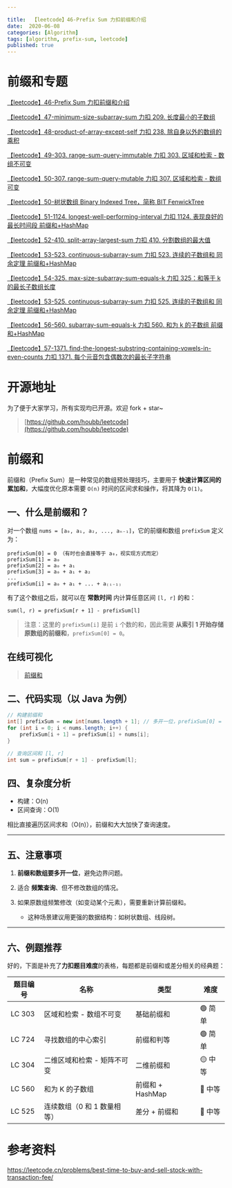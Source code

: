 ```yaml
---

title:  【leetcode】46-Prefix Sum 力扣前缀和介绍 
date:  2020-06-08
categories: [Algorithm]
tags: [algorithm, prefix-sum, leetcode]
published: true
---
```


# 前缀和专题

[【leetcode】46-Prefix Sum 力扣前缀和介绍](https://houbb.github.io/2020/06/08/algorithm-020-leetcode-46-prefix-sum-01-intro)

[【leetcode】47-minimum-size-subarray-sum 力扣 209. 长度最小的子数组](https://houbb.github.io/2020/06/08/algorithm-020-leetcode-47-prefix-sum-209-minimum-size-subarray-sum)

[【leetcode】48-product-of-array-except-self 力扣 238. 除自身以外的数组的乘积](https://houbb.github.io/2020/06/08/algorithm-020-leetcode-48-prefix-sum-238-product-of-array-except-self)

[【leetcode】49-303. range-sum-query-immutable 力扣 303. 区域和检索 - 数组不可变](https://houbb.github.io/2020/06/08/algorithm-020-leetcode-49-prefix-sum-303-range-sum-query-immutable)

[【leetcode】50-307. range-sum-query-mutable 力扣 307. 区域和检索 - 数组可变](https://houbb.github.io/2020/06/08/algorithm-020-leetcode-50-prefix-sum-307-range-sum-query-mutable)

[【leetcode】50-树状数组 Binary Indexed Tree，简称 BIT FenwickTree](https://houbb.github.io/2020/06/08/algorithm-020-leetcode-50-prefix-sum-tree-array)

[【leetcode】51-1124. longest-well-performing-interval 力扣 1124. 表现良好的最长时间段 前缀和+HashMap](https://houbb.github.io/2020/06/08/algorithm-020-leetcode-51-prefix-sum-1124-longest-well-performing-interval)

[【leetcode】52-410. split-array-largest-sum 力扣 410. 分割数组的最大值](https://houbb.github.io/2020/06/08/algorithm-020-leetcode-52-prefix-sum-410-split-array-largest-sum)

[【leetcode】53-523. continuous-subarray-sum 力扣 523. 连续的子数组和 同余定理 前缀和+HashMap](https://houbb.github.io/2020/06/08/algorithm-020-leetcode-53-prefix-sum-523-continuous-subarray-sum)

[【leetcode】54-325. max-size-subarray-sum-equals-k 力扣 325：和等于 k 的最长子数组长度](https://houbb.github.io/2020/06/08/algorithm-020-leetcode-54-prefix-sum-325-longest-array-sum-equal-k)

[【leetcode】53-525. continuous-subarray-sum 力扣 525. 连续的子数组和 同余定理 前缀和+HashMap](https://houbb.github.io/2020/06/08/algorithm-020-leetcode-55-prefix-sum-525-contiguous-array)

[【leetcode】56-560. subarray-sum-equals-k 力扣 560. 和为 k 的子数组 前缀和+HashMap](https://houbb.github.io/2020/06/08/algorithm-020-leetcode-56-prefix-sum-560-subarray-sum-equals-k)

[【leetcode】57-1371. find-the-longest-substring-containing-vowels-in-even-counts 力扣 1371. 每个元音包含偶数次的最长子字符串](https://houbb.github.io/2020/06/08/algorithm-020-leetcode-57-prefix-sum-1371-find-the-longest-substring-containing-vowels-in-even-counts)

# 开源地址

为了便于大家学习，所有实现均已开源。欢迎 fork + star~

> [https://github.com/houbb/leetcode](https://github.com/houbb/leetcode)

# 前缀和 

前缀和（Prefix Sum）是一种常见的数组预处理技巧，主要用于 **快速计算区间的累加和**，大幅度优化原本需要 `O(n)` 时间的区间求和操作，将其降为 `O(1)`。


## 一、什么是前缀和？

对一个数组 `nums = [a₀, a₁, a₂, ..., aₙ₋₁]`，它的前缀和数组 `prefixSum` 定义为：

```
prefixSum[0] = 0 （有时也会直接等于 a₀，视实现方式而定）
prefixSum[1] = a₀
prefixSum[2] = a₀ + a₁
prefixSum[3] = a₀ + a₁ + a₂
...
prefixSum[i] = a₀ + a₁ + ... + a₍ᵢ₋₁₎
```

有了这个数组之后，就可以在 **常数时间** 内计算任意区间 `[l, r]` 的和：

```
sum(l, r) = prefixSum[r + 1] - prefixSum[l]
```

> 注意：这里的 `prefixSum[i]` 是前 `i` 个数的和，因此需要 **从索引 1 开始存储原数组的前缀和**，`prefixSum[0] = 0`。

## 在线可视化

> [前缀和](https://houbb.github.io/leetcode-visual/array-prefix-sum-visual.html)

## 二、代码实现（以 Java 为例）

```java
// 构建前缀和
int[] prefixSum = new int[nums.length + 1]; // 多开一位，prefixSum[0] = 0
for (int i = 0; i < nums.length; i++) {
    prefixSum[i + 1] = prefixSum[i] + nums[i];
}

// 查询区间和 [l, r]
int sum = prefixSum[r + 1] - prefixSum[l];
```

## 四、复杂度分析

* 构建：O(n)
* 区间查询：O(1)

相比直接遍历区间求和（O(n)），前缀和大大加快了查询速度。

---

## 五、注意事项

1. **前缀和数组要多开一位**，避免边界问题。
2. 适合 **频繁查询**、但不修改数组的情况。
3. 如果原数组频繁修改（如变动某个元素），需要重新计算前缀和。

   * 这种场景建议用更强的数据结构：如树状数组、线段树。

---

## 六、例题推荐

好的，下面是补充了**力扣题目难度**的表格，每题都是前缀和或差分相关的经典题：

| 题目编号   | 名称               | 类型            | 难度    |
| ------ | ---------------- | ------------- | ----- |
| LC 303 | 区域和检索 - 数组不可变    | 基础前缀和         | 🟢 简单 |
| LC 724 | 寻找数组的中心索引        | 前缀和判等         | 🟢 简单 |
| LC 304 | 二维区域和检索 - 矩阵不可变  | 二维前缀和         | 🟡 中等 |
| LC 560 | 和为 K 的子数组        | 前缀和 + HashMap | 🔴 中等 |
| LC 525 | 连续数组（0 和 1 数量相等） | 差分 + 前缀和      | 🔴 中等 |




# 参考资料

https://leetcode.cn/problems/best-time-to-buy-and-sell-stock-with-transaction-fee/

